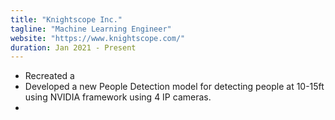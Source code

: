 ```yaml
---
title: "Knightscope Inc."
tagline: "Machine Learning Engineer"
website: "https://www.knightscope.com/"
duration: Jan 2021 - Present
---
```


- Recreated a 
- Developed a new People Detection model for detecting people at 10-15ft using NVIDIA framework using 4 IP cameras. 
- 